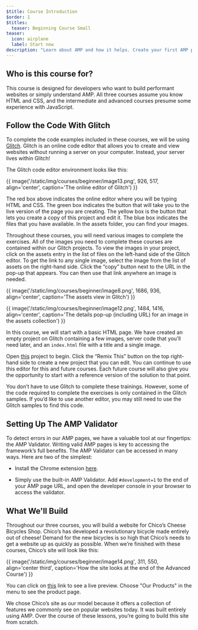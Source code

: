 ```yaml
---
$title: Course Introduction
$order: 1
$titles:
  teaser: Beginning Course Small
teaser:
  icon: airplane
  label: Start now
description: "Learn about AMP and how it helps. Create your first AMP page!"
---
```


## Who is this course for?

This course is designed for developers who want to build performant websites or simply understand AMP. All three courses assume you know HTML and CSS, and the intermediate and advanced courses presume some experience with JavaScript.

## Follow the Code With Glitch

To complete the code examples included in these courses, we will be using [Glitch](https://glitch.com/). Glitch is an online code editor that allows you to create and view websites without running a server on your computer. Instead, your server lives within Glitch!

The Glitch code editor environment looks like this:

{{ image('/static/img/courses/beginner/image13.png', 926, 517,  align='center', caption='The online editor of Glitch') }}

The red box above indicates the online editor where you will be typing HTML and CSS. The green box indicates the button that will take you to the live version of the page you are creating. The yellow box is the button that lets you create a copy of this project and edit it. The blue box indicates the files that you have available. In the assets folder, you can find your images.

Throughout these courses, you will need various images to complete the exercises. All of the images you need to complete these courses are contained within our Glitch projects. To view the images in your project, click on the assets entry in the list of files on the left-hand side of the Glitch editor. To get the link to any single image, select the image from the list of assets on the right-hand side. Click the “copy” button next to the URL in the pop-up that appears. You can then use that link anywhere an image is needed.

{{ image('/static/img/courses/beginner/image8.png', 1686, 936,  align='center', caption='The assets view in Glitch') }}

{{ image('/static/img/courses/beginner/image12.png', 1484, 1416,  align='center', caption='The details pop-up (including URL) for an image in the assets collection') }}

In this course, we will start with a basic HTML page. We have created an empty project on Glitch containing a few images, server code that you’ll need later, and an `index.html` file with a title and a single image.

Open [this](https://glitch.com/edit/#!/nosy-leech) project to begin. Click the “Remix This” button on the top right-hand side to create a new project that you can edit. You can continue to use this editor for this and future courses. Each future course will also give you the opportunity to start with a reference version of the solution to that point.

You don’t have to use Glitch to complete these trainings. However, some of the code required to complete the exercises is only contained in the Glitch samples. If you’d like to use another editor, you may still need to use the Glitch samples to find this code.

## Setting Up The AMP Validator

To detect errors in our AMP pages, we have a valuable tool at our fingertips: the AMP Validator. Writing valid AMP pages is key to accessing the framework’s full benefits. The AMP Validator can be accessed in many ways. Here are two of the simplest:

- Install the Chrome extension [here](https://chrome.google.com/webstore/detail/amp-validator/nmoffdblmcmgeicmolmhobpoocbbmknc/related?hl=en).

- Simply use the built-in AMP Validator. Add `#development=1` to the end of your AMP page URL, and open the developer console in your browser to access the validator.

## What We'll Build

Throughout our three courses, you will build a website for Chico’s Cheese Bicycles Shop. Chico’s has developed a revolutionary bicycle made entirely out of cheese! Demand for the new bicycles is so high that Chico’s needs to get a website up as quickly as possible. When we’re finished with these courses, Chico’s site will look like this:

{{ image('/static/img/courses/beginner/image14.png', 311, 550, align='center third', caption='How the site looks at the end of the Advanced Course') }}

You can click on [this](https://nice-consonant.glitch.me/) link to see a live preview. Choose "Our Products" in the menu to see the product page.

We chose Chico’s site as our model because it offers a collection of features we commonly see on popular websites today. It was built entirely using AMP. Over the course of these lessons, you’re going to build this site from scratch.
